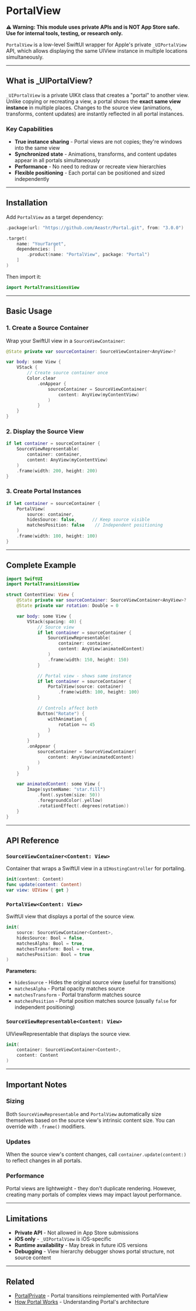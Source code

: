 # PortalView

**⚠️ Warning: This module uses private APIs and is NOT App Store safe. Use for internal tools, testing, or research only.**

`PortalView` is a low-level SwiftUI wrapper for Apple's private `_UIPortalView` API, which allows displaying the same UIView instance in multiple locations simultaneously.

---

## What is _UIPortalView?

`_UIPortalView` is a private UIKit class that creates a "portal" to another view. Unlike copying or recreating a view, a portal shows the **exact same view instance** in multiple places. Changes to the source view (animations, transforms, content updates) are instantly reflected in all portal instances.

### Key Capabilities

- **True instance sharing** - Portal views are not copies; they're windows into the same view
- **Synchronized state** - Animations, transforms, and content updates appear in all portals simultaneously
- **Performance** - No need to redraw or recreate view hierarchies
- **Flexible positioning** - Each portal can be positioned and sized independently

---

## Installation

Add `PortalView` as a target dependency:

```swift
.package(url: "https://github.com/Aeastr/Portal.git", from: "3.0.0")
```

```swift
.target(
    name: "YourTarget",
    dependencies: [
        .product(name: "PortalView", package: "Portal")
    ]
)
```

Then import it:

```swift
import PortalTransitionsView
```

---

## Basic Usage

### 1. Create a Source Container

Wrap your SwiftUI view in a `SourceViewContainer`:

```swift
@State private var sourceContainer: SourceViewContainer<AnyView>?

var body: some View {
    VStack {
        // Create source container once
        Color.clear
            .onAppear {
                sourceContainer = SourceViewContainer(
                    content: AnyView(myContentView)
                )
            }
    }
}
```

### 2. Display the Source View

```swift
if let container = sourceContainer {
    SourceViewRepresentable(
        container: container,
        content: AnyView(myContentView)
    )
    .frame(width: 200, height: 200)
}
```

### 3. Create Portal Instances

```swift
if let container = sourceContainer {
    PortalView(
        source: container,
        hidesSource: false,      // Keep source visible
        matchesPosition: false    // Independent positioning
    )
    .frame(width: 100, height: 100)
}
```

---

## Complete Example

```swift
import SwiftUI
import PortalTransitionsView

struct ContentView: View {
    @State private var sourceContainer: SourceViewContainer<AnyView>?
    @State private var rotation: Double = 0

    var body: some View {
        VStack(spacing: 40) {
            // Source view
            if let container = sourceContainer {
                SourceViewRepresentable(
                    container: container,
                    content: AnyView(animatedContent)
                )
                .frame(width: 150, height: 150)
            }

            // Portal view - shows same instance
            if let container = sourceContainer {
                PortalView(source: container)
                    .frame(width: 100, height: 100)
            }

            // Controls affect both
            Button("Rotate") {
                withAnimation {
                    rotation += 45
                }
            }
        }
        .onAppear {
            sourceContainer = SourceViewContainer(
                content: AnyView(animatedContent)
            )
        }
    }

    var animatedContent: some View {
        Image(systemName: "star.fill")
            .font(.system(size: 50))
            .foregroundColor(.yellow)
            .rotationEffect(.degrees(rotation))
    }
}
```

---

## API Reference

### `SourceViewContainer<Content: View>`

Container that wraps a SwiftUI view in a `UIHostingController` for portaling.

```swift
init(content: Content)
func update(content: Content)
var view: UIView { get }
```

### `PortalView<Content: View>`

SwiftUI view that displays a portal of the source view.

```swift
init(
    source: SourceViewContainer<Content>,
    hidesSource: Bool = false,
    matchesAlpha: Bool = true,
    matchesTransform: Bool = true,
    matchesPosition: Bool = true
)
```

**Parameters:**
- `hidesSource` - Hides the original source view (useful for transitions)
- `matchesAlpha` - Portal opacity matches source
- `matchesTransform` - Portal transform matches source
- `matchesPosition` - Portal position matches source (usually `false` for independent positioning)

### `SourceViewRepresentable<Content: View>`

UIViewRepresentable that displays the source view.

```swift
init(
    container: SourceViewContainer<Content>,
    content: Content
)
```

---

## Important Notes

### Sizing

Both `SourceViewRepresentable` and `PortalView` automatically size themselves based on the source view's intrinsic content size. You can override with `.frame()` modifiers.

### Updates

When the source view's content changes, call `container.update(content:)` to reflect changes in all portals.

### Performance

Portal views are lightweight - they don't duplicate rendering. However, creating many portals of complex views may impact layout performance.

---

## Limitations

- **Private API** - Not allowed in App Store submissions
- **iOS only** - `_UIPortalView` is iOS-specific
- **Runtime availability** - May break in future iOS versions
- **Debugging** - View hierarchy debugger shows portal structure, not source content

---

## Related

- [PortalPrivate](./PortalPrivate) - Portal transitions reimplemented with PortalView
- [How Portal Works](./How-Portal-Works) - Understanding Portal's architecture

